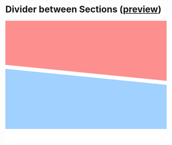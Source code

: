 # Divider between Sections ([preview](https://code-architects.github.io/divider-between-sections/))

![Divider between Sections](preview.png)
